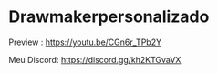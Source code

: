 # Drawmakerpersonalizado

Preview : https://youtu.be/CGn6r_TPb2Y

Meu Discord: https://discord.gg/kh2KTGvaVX
